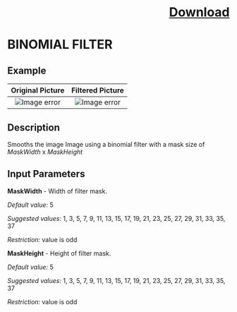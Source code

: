 # <p align="right"><a class="github-button" aria-label="Download ntkme/github-buttons on GitHub" href="https://github.com/Balluff-BVS/halconscripts/raw/master/Filters/Smoothing/BinomialFilter/binomial_filter.zip" data-icon="octicon-cloud-download">Download</a></p>


BINOMIAL FILTER
==========

## Example

Original Picture             | Filtered Picture
:-------------------------:|:-------------------------:
![Image error](https://github.com/Balluff-BVS/halconscripts/blob/master/Filters/Smoothing/BinomialFilter/original.png?raw=true)  |  ![Image error](https://github.com/Balluff-BVS/halconscripts/blob/master/Filters/Smoothing/BinomialFilter/binomial_filter.png?raw=true)

Description
----------

Smooths the image Image using a binomial filter with a mask size of *MaskWidth* x *MaskHeight*

Input Parameters
----------

**MaskWidth** - Width of filter mask.

*Default value:* 5

*Suggested values:*  1, 3, 5, 7, 9, 11, 13, 15, 17, 19, 21, 23, 25, 27, 29, 31, 33, 35, 37

*Restriction:* value is odd

**MaskHeight** - Height of filter mask.

*Default value:* 5

*Suggested values:* 1, 3, 5, 7, 9, 11, 13, 15, 17, 19, 21, 23, 25, 27, 29, 31, 33, 35, 37

*Restriction:* value is odd
